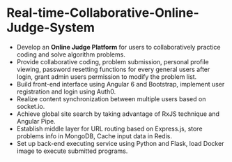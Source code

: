 # Real-time-Collaborative-Online-Judge-System
- Develop an <strong>Online Judge Platform</strong> for users to collaboratively practice coding and solve algorithm problems.
- Provide collaborative coding, problem submission, personal profile viewing, password resetting functions for every general
users after login, grant admin users permission to modify the problem list.
- Build front-end interface using Angular 6 and Bootstrap, implement user registration and login using Auth0.
- Realize content synchronization between multiple users based on socket.io.
- Achieve global site search by taking advantage of RxJS technique and Angular Pipe.
- Establish middle layer for URL routing based on Express.js, store problems info in MongoDB, Cache input data in Redis.
- Set up back-end executing service using Python and Flask, load Docker image to execute submitted programs.
